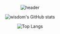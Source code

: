 <div align="center">
 
![header](https://capsule-render.vercel.app/api?type=cylinder&color=timeGradient&height=250&text=Hello!&desc=wisdom's&nbsp;Log&descSize=30&descAlignY=70&animation=fadeIn)

![wisdom's GitHub stats](https://github-readme-stats.vercel.app/api?username=wisdom5565&show_icons=true)

![Top Langs](https://github-readme-stats.vercel.app/api/top-langs/?username=wisdom5565&layout=compact)
 
</div>

